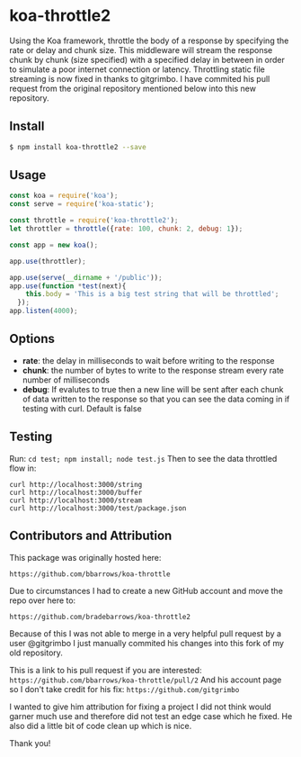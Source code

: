 # koa-throttle2

Using the Koa framework, throttle the body of a response by specifying the rate or delay and chunk size. This middleware will stream the response chunk by chunk (size specified) with a specified delay in between in order to simulate a poor internet connection or latency. Throttling static file streaming is now fixed in thanks to gitgrimbo. I have commited his pull request from the original repository mentioned below into this new repository.

## Install

```bash
$ npm install koa-throttle2 --save
```

## Usage

```js
const koa = require('koa');
const serve = require('koa-static');

const throttle = require('koa-throttle2');
let throttler = throttle({rate: 100, chunk: 2, debug: 1});

const app = new koa();

app.use(throttler);

app.use(serve(__dirname + '/public'));
app.use(function *test(next){
    this.body = 'This is a big test string that will be throttled';
  });
app.listen(4000);
```

## Options

* **rate**: the delay in milliseconds to wait before writing to the response
* **chunk**: the number of bytes to write to the response stream every rate number of milliseconds
* **debug**: If evalutes to true then a new line will be sent after each chunk of data written to the response so that you can see the data coming in if testing with curl. Default is false

## Testing

Run:
```cd test; npm install; node test.js```
Then to see the data throttled flow in:
```
curl http://localhost:3000/string
curl http://localhost:3000/buffer
curl http://localhost:3000/stream
curl http://localhost:3000/test/package.json
```

## Contributors and Attribution

This package was originally hosted here:

```https://github.com/bbarrows/koa-throttle```

Due to circumstances I had to create a new GitHub account and move the repo over here to:

```https://github.com/bradebarrows/koa-throttle2```

Because of this I was not able to merge in a very helpful pull request by a user @gitgrimbo 
I just manually commited his changes into this fork of my old repository.

This is a link to his pull request if you are interested:
```https://github.com/bbarrows/koa-throttle/pull/2```
And his account page so I don't take credit for his fix:
```https://github.com/gitgrimbo```

I wanted to give him attribution for fixing a project I did not think would garner much use and therefore did not test an edge case which he fixed. He also did a little bit of code clean up which is nice.

Thank you!
